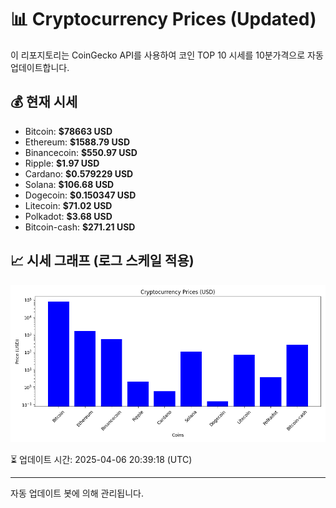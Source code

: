 
# 📊 Cryptocurrency Prices (Updated)

이 리포지토리는 CoinGecko API를 사용하여 코인 TOP 10 시세를 10분가격으로 자동 업데이트합니다.

## 💰 현재 시세
- Bitcoin: **$78663 USD**
- Ethereum: **$1588.79 USD**
- Binancecoin: **$550.97 USD**
- Ripple: **$1.97 USD**
- Cardano: **$0.579229 USD**
- Solana: **$106.68 USD**
- Dogecoin: **$0.150347 USD**
- Litecoin: **$71.02 USD**
- Polkadot: **$3.68 USD**
- Bitcoin-cash: **$271.21 USD**

## 📈 시세 그래프 (로그 스케일 적용)
![Crypto Prices](crypto_prices.png)

⏳ 업데이트 시간: 2025-04-06 20:39:18 (UTC)

---
자동 업데이트 봇에 의해 관리됩니다.
